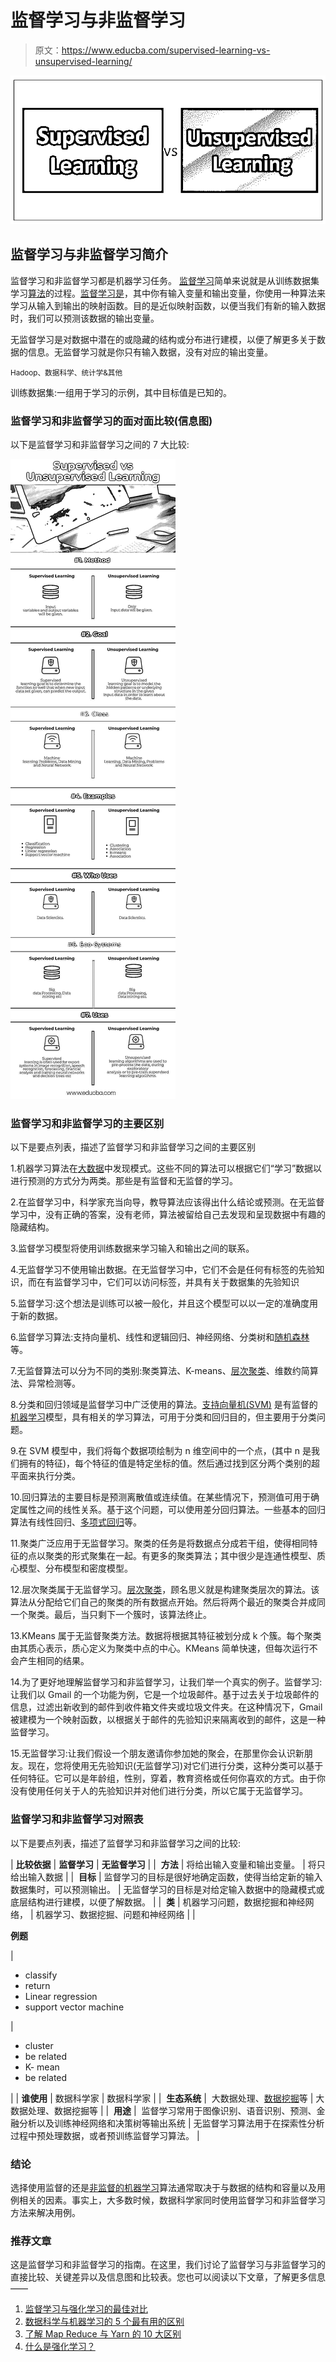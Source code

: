 # 监督学习与非监督学习

> 原文：<https://www.educba.com/supervised-learning-vs-unsupervised-learning/>

![Supervised Learning vs Unsupervised Learning](img/80801389a176ab3e34e6b084d541ead9.png)



## 监督学习与非监督学习简介

监督学习和非监督学习都是机器学习任务。
[监督学习](https://www.educba.com/supervised-learning-vs-reinforcement-learning/)简单来说就是从训练数据集学习[算法](https://www.educba.com/algorithm-interview-questions/)的过程。[监督学习是](https://www.educba.com/what-is-supervised-learning/)，其中你有输入变量和输出变量，你使用一种算法来学习从输入到输出的映射函数。目的是近似映射函数，以便当我们有新的输入数据时，我们可以预测该数据的输出变量。

无监督学习是对数据中潜在的或隐藏的结构或分布进行建模，以便了解更多关于数据的信息。无监督学习就是你只有输入数据，没有对应的输出变量。

<small>Hadoop、数据科学、统计学&其他</small>

训练数据集:一组用于学习的示例，其中目标值是已知的。

### 监督学习和非监督学习的面对面比较(信息图)

以下是监督学习和非监督学习之间的 7 大比较:

![Supervised Learning vs Unsupervised Learning](img/62fdd70f0e59186f2eaccd52a8259993.png)



### 监督学习和非监督学习的主要区别

以下是要点列表，描述了监督学习和非监督学习之间的主要区别

1.机器学习算法在[大数据](https://www.educba.com/big-data-concepts/)中发现模式。这些不同的算法可以根据它们“学习”数据以进行预测的方式分为两类。那些是有监督和无监督的学习。

2.在监督学习中，科学家充当向导，教导算法应该得出什么结论或预测。在无监督学习中，没有正确的答案，没有老师，算法被留给自己去发现和呈现数据中有趣的隐藏结构。

3.监督学习模型将使用训练数据来学习输入和输出之间的联系。

4.无监督学习不使用输出数据。在无监督学习中，它们不会是任何有标签的先验知识，而在有监督学习中，它们可以访问标签，并具有关于数据集的先验知识

5.监督学习:这个想法是训练可以被一般化，并且这个模型可以以一定的准确度用于新的数据。

6.监督学习算法:支持向量机、线性和逻辑回归、神经网络、分类树和[随机森林](https://www.educba.com/random-forest-algorithm/)等。

7.无监督算法可以分为不同的类别:聚类算法、K-means、[层次聚类](https://www.educba.com/hierarchical-clustering-algorithm/)、维数约简算法、异常检测等。

8.分类和回归领域是监督学习中广泛使用的算法。[支持向量机(SVM)](https://www.educba.com/svm-algorithm/) 是有监督的[机器学习](https://www.educba.com/machine-learning-vs-predictive-analytics/)模型，具有相关的学习算法，可用于分类和回归目的，但主要用于分类问题。

9.在 SVM 模型中，我们将每个数据项绘制为 n 维空间中的一个点，(其中 n 是我们拥有的特征)，每个特征的值是特定坐标的值。然后通过找到区分两个类别的超平面来执行分类。

10.回归算法的主要目标是预测离散值或连续值。在某些情况下，预测值可用于确定属性之间的线性关系。基于这个问题，可以使用差分回归算法。一些基本的回归算法有线性回归、[多项式回归](https://www.educba.com/polynomial-regression/)等。

11.聚类广泛应用于无监督学习。聚类的任务是将数据点分成若干组，使得相同特征的点以聚类的形式聚集在一起。有更多的聚类算法；其中很少是连通性模型、质心模型、分布模型和密度模型。

12.层次聚类属于无监督学习。[层次聚类](https://www.educba.com/hierarchical-clustering-in-r/)，顾名思义就是构建聚类层次的算法。该算法从分配给它们自己的聚类的所有数据点开始。然后将两个最近的聚类合并成同一个聚类。最后，当只剩下一个簇时，该算法终止。

13.KMeans 属于无监督聚类方法。数据将根据其特征被划分成 k 个簇。每个聚类由其质心表示，质心定义为聚类中点的中心。KMeans 简单快速，但每次运行不会产生相同的结果。

14.为了更好地理解监督学习和非监督学习，让我们举一个真实的例子。监督学习:让我们以 Gmail 的一个功能为例，它是一个垃圾邮件。基于过去关于垃圾邮件的信息，过滤出新收到的邮件到收件箱文件夹或垃圾文件夹。在这种情况下，Gmail 被建模为一个映射函数，以根据关于邮件的先验知识来隔离收到的邮件，这是一种监督学习。

15.无监督学习:让我们假设一个朋友邀请你参加她的聚会，在那里你会认识新朋友。现在，您将使用无先验知识(无监督学习)对它们进行分类，这种分类可以基于任何特征。它可以是年龄组，性别，穿着，教育资格或任何你喜欢的方式。由于你没有使用任何关于人的先验知识并对他们进行分类，所以它属于无监督学习。

### 监督学习和非监督学习对照表

以下是要点列表，描述了监督学习和非监督学习之间的比较:

| **比较依据** | **监督学习** | **无监督学习** |
|  **方法** | 将给出输入变量和输出变量。 | 将只给出输入数据 |
|  **目标** | 监督学习的目标是很好地确定函数，使得当给定新的输入数据集时，可以预测输出。 | 无监督学习的目标是对给定输入数据中的隐藏模式或底层结构进行建模，以便了解数据。 |
|  **类** | 机器学习问题，数据挖掘和神经网络， | 机器学习、数据挖掘、问题和神经网络 |
|  

**例题**

 | 

*   classify
*   return
*   Linear regression
*   support vector machine

 | 

*   cluster
*   be related
*   K- mean
*   be related

 |
| **谁使用** | 数据科学家 | 数据科学家 |
|  **生态系统** |  大数据处理、[数据挖掘](https://www.educba.com/what-is-data-mining/)等 | 大数据处理、数据挖掘等 |
|  **用途** |  监督学习常用于图像识别、语音识别、预测、金融分析以及训练神经网络和决策树等输出系统 | 无监督学习算法用于在探索性分析过程中预处理数据，或者预训练监督学习算法。 |

### 结论

选择使用监督的还是[非监督的机器学习](https://www.educba.com/unsupervised-machine-learning/)算法通常取决于与数据的结构和容量以及用例相关的因素。事实上，大多数时候，数据科学家同时使用监督学习和非监督学习方法来解决用例。

### 推荐文章

这是监督学习和非监督学习的指南。在这里，我们讨论了监督学习与非监督学习的直接比较、关键差异以及信息图和比较表。您也可以阅读以下文章，了解更多信息——

1.  [监督学习与强化学习的最佳对比](https://www.educba.com/supervised-learning-vs-reinforcement-learning/)
2.  [数据科学与机器学习的 5 个最有用的区别](https://www.educba.com/data-science-vs-machine-learning/)
3.  [了解 Map Reduce 与 Yarn 的 10 大区别](https://www.educba.com/mapreduce-vs-yarn/)
4.  [什么是强化学习？](https://www.educba.com/what-is-reinforcement-learning/)





